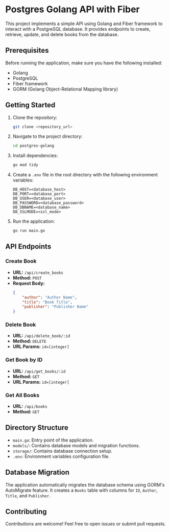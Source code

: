 # Postgres Golang API with Fiber

This project implements a simple API using Golang and Fiber framework to interact with a PostgreSQL database. It provides endpoints to create, retrieve, update, and delete books from the database.

## Prerequisites

Before running the application, make sure you have the following installed:

- Golang
- PostgreSQL
- Fiber framework
- GORM (Golang Object-Relational Mapping library)

## Getting Started

1. Clone the repository:

    ```bash
    git clone <repository_url>
    ```

2. Navigate to the project directory:

    ```bash
    cd postgres-golang
    ```

3. Install dependencies:

    ```bash
    go mod tidy
    ```

4. Create a `.env` file in the root directory with the following environment variables:

    ```
    DB_HOST=<database_host>
    DB_PORT=<database_port>
    DB_USER=<database_user>
    DB_PASSWORD=<database_password>
    DB_DBNAME=<database_name>
    DB_SSLMODE=<ssl_mode>
    ```

5. Run the application:

    ```bash
    go run main.go
    ```

## API Endpoints

### Create Book

- **URL:** `/api/create_books`
- **Method:** `POST`
- **Request Body:**
    ```json
    {
        "author": "Author Name",
        "title": "Book Title",
        "publisher": "Publisher Name"
    }
    ```

### Delete Book

- **URL:** `/api/delete_book/:id`
- **Method:** `DELETE`
- **URL Params:** `id=[integer]`

### Get Book by ID

- **URL:** `/api/get_books/:id`
- **Method:** `GET`
- **URL Params:** `id=[integer]`

### Get All Books

- **URL:** `/api/books`
- **Method:** `GET`

## Directory Structure

- `main.go`: Entry point of the application.
- `models/`: Contains database models and migration functions.
- `storage/`: Contains database connection setup.
- `.env`: Environment variables configuration file.

## Database Migration

The application automatically migrates the database schema using GORM's AutoMigrate feature. It creates a `Books` table with columns for `ID`, `Author`, `Title`, and `Publisher`.

## Contributing

Contributions are welcome! Feel free to open issues or submit pull requests.